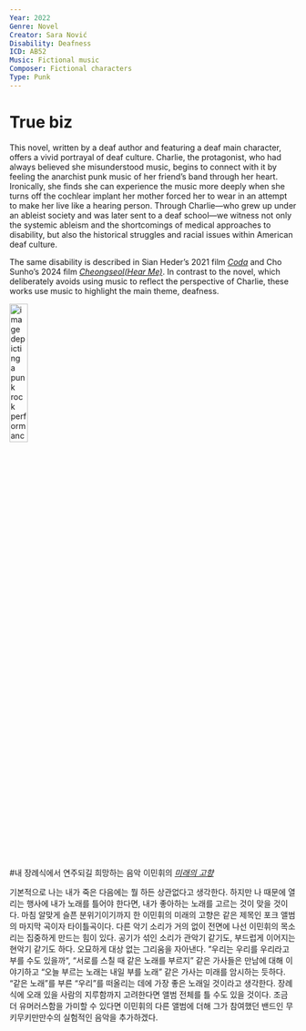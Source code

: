 ```yaml
---
Year: 2022
Genre: Novel
Creator: Sara Nović
Disability: Deafness
ICD: AB52
Music: Fictional music
Composer: Fictional characters
Type: Punk
---
```

# True biz
This novel, written by a deaf author and featuring a deaf main character, offers a vivid portrayal of deaf culture. Charlie, the protagonist, who had always believed she misunderstood music, begins to connect with it by feeling the anarchist punk music of her friend’s band through her heart. Ironically, she finds she can experience the music more deeply when she turns off the cochlear implant her mother forced her to wear in an attempt to make her live like a hearing person. Through Charlie—who grew up under an ableist society and was later sent to a deaf school—we witness not only the systemic ableism and the shortcomings of medical approaches to disability, but also the historical struggles and racial issues within American deaf culture.

The same disability is described in Sian Heder’s 2021 film [*Coda*](han_gahyeon.md) and Cho Sunho’s 2024 film [*Cheongseol(Hear Me)*](lee_yewon.md). In contrast to the novel, which deliberately avoids using music to reflect the perspective of Charlie, these works use music to highlight the main theme, deafness.

<img src="./han_jaeuk_img.jpg" alt="image depicting a punk rock performance" style="width:25%;" />

#내 장례식에서 연주되길 희망하는 음악
이민휘의 [*미래의 고향*](https://youtu.be/DsgUXd5J688?feature=shared)

기본적으로 나는 내가 죽은 다음에는 뭘 하든 상관없다고 생각한다. 하지만 나 때문에 열리는 행사에 내가 노래를 틀어야 한다면, 내가 좋아하는 노래를 고르는 것이 맞을 것이다. 마침 알맞게 슬픈 분위기이기까지 한 이민휘의 미래의 고향은 같은 제목인 포크 앨범의 마지막 곡이자 타이틀곡이다. 다른 악기 소리가 거의 없이 전면에 나선 이민휘의 목소리는 집중하게 만드는 힘이 있다. 공기가 섞인 소리가 관악기 같기도, 부드럽게 이어지는 현악기 같기도 하다. 오묘하게 대상 없는 그리움을 자아낸다. ”우리는 우리를 우리라고 부를 수도 있을까“, “서로를 스칠 때 같은 노래를 부르지” 같은 가사들은 만남에 대해 이야기하고 “오늘 부르는 노래는 내일 부를 노래” 같은 가사는 미래를 암시하는 듯하다. “같은 노래”를 부른 “우리”를 떠올리는 데에 가장 좋은 노래일 것이라고 생각한다.
장례식에 오래 있을 사람의 지루함까지 고려한다면 앨범 전체를 틀 수도 있을 것이다. 조금 더 유머러스함을 가미할 수 있다면 이민휘의 다른 앨범에 더해 그가 참여했던 밴드인 무키무키만만수의 실험적인 음악을 추가하겠다.
